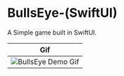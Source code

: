 # BullsEye-(SwiftUI)

A Simple game built in SwiftUI.

| **Gif**  | 
| ------------- | 
| ![BullsEye Demo Gif](https://user-images.githubusercontent.com/55451558/83672049-4d419100-a5f3-11ea-9ae0-da8ab98bc385.gif)|  


